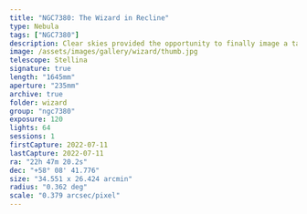```yaml
---
title: "NGC7380: The Wizard in Recline"
type: Nebula
tags: ["NGC7380"]
description: Clear skies provided the opportunity to finally image a target that's been blocked by trees most of this year. I was able to image all night, but despite the warmer weather I lost some time due to dew forming on my lens (I was lazy and didn't set up the dew heater). This is the Wizard Nebula and you can probably tell why. Imaged mainly in Hydrogen alpha with a few broadband captures for stars.
image: /assets/images/gallery/wizard/thumb.jpg
telescope: Stellina
signature: true
length: "1645mm"
aperture: "235mm"
archive: true
folder: wizard
group: "ngc7380"
exposure: 120
lights: 64
sessions: 1
firstCapture: 2022-07-11
lastCapture: 2022-07-11
ra: "22h 47m 20.2s"
dec: "+58° 08' 41.776"
size: "34.551 x 26.424 arcmin"
radius: "0.362 deg"
scale: "0.379 arcsec/pixel"
---
```

